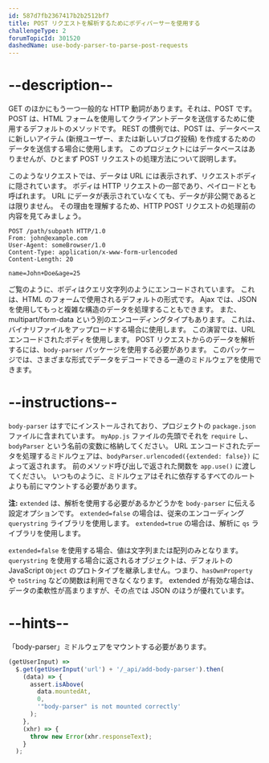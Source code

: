 ```yaml
---
id: 587d7fb2367417b2b2512bf7
title: POST リクエストを解析するためにボディパーサーを使用する
challengeType: 2
forumTopicId: 301520
dashedName: use-body-parser-to-parse-post-requests
---
```


# --description--

GET のほかにもう一つ一般的な HTTP 動詞があります。それは、POST です。 POST は、HTML フォームを使用してクライアントデータを送信するために使用するデフォルトのメソッドです。 REST の慣例では、POST は、データベースに新しいアイテム (新規ユーザー、または新しいブログ投稿) を作成するためのデータを送信する場合に使用します。 このプロジェクトにはデータベースはありませんが、ひとまず POST リクエストの処理方法について説明します。

このようなリクエストでは、データは URL には表示されず、リクエストボディに隠されています。 ボディは HTTP リクエストの一部であり、ペイロードとも呼ばれます。 URL にデータが表示されていなくても、データが非公開であるとは限りません。 その理由を理解するため、HTTP POST リクエストの処理前の内容を見てみましょう。

```http
POST /path/subpath HTTP/1.0
From: john@example.com
User-Agent: someBrowser/1.0
Content-Type: application/x-www-form-urlencoded
Content-Length: 20

name=John+Doe&age=25
```

ご覧のように、ボディはクエリ文字列のようにエンコードされています。 これは、HTML のフォームで使用されるデフォルトの形式です。 Ajax では、JSON を使用してもっと複雑な構造のデータを処理することもできます。 また、multipart/form-data という別のエンコーディングタイプもあります。 これは、バイナリファイルをアップロードする場合に使用します。 この演習では、URL エンコードされたボディを使用します。 POST リクエストからのデータを解析するには、`body-parser` パッケージを使用する必要があります。 このパッケージでは、さまざまな形式でデータをデコードできる一連のミドルウェアを使用できます。

# --instructions--

`body-parser` はすでにインストールされており、プロジェクトの `package.json` ファイルに含まれています。 `myApp.js` ファイルの先頭でそれを `require` し、`bodyParser` という名前の変数に格納してください。 URL エンコードされたデータを処理するミドルウェアは、`bodyParser.urlencoded({extended: false})` によって返されます。 前のメソッド呼び出しで返された関数を `app.use()` に渡してください。 いつものように、ミドルウェアはそれに依存するすべてのルートよりも前にマウントする必要があります。

**注:** `extended` は、解析を使用する必要があるかどうかを `body-parser` に伝える設定オプションです。 `extended=false` の場合は、従来のエンコーディング `querystring` ライブラリを使用します。 `extended=true` の場合は、解析に `qs` ライブラリを使用します。

`extended=false` を使用する場合、値は文字列または配列のみとなります。 `querystring` を使用する場合に返されるオブジェクトは、デフォルトの JavaScript `Object` のプロトタイプを継承しません。つまり、`hasOwnProperty` や `toString` などの関数は利用できなくなります。 extended が有効な場合は、データの柔軟性が高まりますが、その点では JSON のほうが優れています。

# --hints--

「body-parser」ミドルウェアをマウントする必要があります。

```js
(getUserInput) =>
  $.get(getUserInput('url') + '/_api/add-body-parser').then(
    (data) => {
      assert.isAbove(
        data.mountedAt,
        0,
        '"body-parser" is not mounted correctly'
      );
    },
    (xhr) => {
      throw new Error(xhr.responseText);
    }
  );
```

